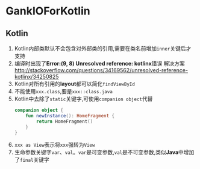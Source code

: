 # GankIOForKotlin

## Kotlin
1. Kotlin内部类默认不会包含对外部类的引用,需要在类名前增加`inner`关键后才支持
2. 编译时出现了**Error:(9, 8) Unresolved reference: kotlinx**错误
    解决方案 http://stackoverflow.com/questions/34169562/unresolved-reference-kotlinx/34250825
3. Kotlin对所有引用的**layout**都可以简化`findViewById`
4. 不能使用`xxx.class`,要是`xxx::class.java`
5. Kotlin中去除了`static`关键字,可使用`companion object`代替<br>
    ``` kotlin
    companion object {
        fun newInstance(): HomeFragment {
            return HomeFragment()
        }
    }
    ```
6. `xxx as View`表示将`xxx`强转为`View`
7. 生命参数关键字`var`、`val`。`var`是可变参数,`val`是不可变参数,类似**Java**中增加了`final`关键字